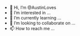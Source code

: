 - 👋 Hi, I’m @AustinLoves
- 👀 I’m interested in ...
- 🌱 I’m currently learning ...
- 💞️ I’m looking to collaborate on ...
- 📫 How to reach me ...

<!---
AustinLoves/AustinLoves is a ✨ special ✨ repository because its `README.md` (this file) appears on your GitHub profile.
You can click the Preview link to take a look at your changes.
--->
